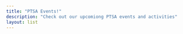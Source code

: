 ```yaml
---
title: "PTSA Events!"
description: "Check out our upcomiong PTSA events and activities"
layout: list
---
```

